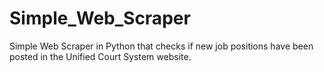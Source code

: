 # Simple_Web_Scraper
Simple Web Scraper in Python that checks if new job positions have been posted in the Unified Court System website.
